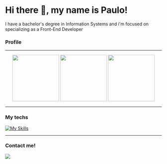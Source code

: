 # Hi there 👋, my name is Paulo!
I have a bachelor's degree in Information Systems and i'm focused on specializing as a Front-End Developer


  
### Profile
---


<div align='center'>
  <img height="150rem" src="https://github-readme-stats-paulohmoreira.vercel.app/api?username=paulohmoreira&count_private=true&include_all_commits=true&role=owner,collaborator&line_height=28&hide_border=true&card_width=450&show_icons=true"/>
  <img height="150rem" src="https://github-readme-stats-git-masterrstaa-rickstaa.vercel.app/api/top-langs/?username=paulohmoreira&layout=compact&hide=html"/>
  <img height="150rem" src="https://github-readme-streak-stats.herokuapp.com?user=paulohmoreira&hide_border=true&date_format=j%20M%5B%20Y%5D"/>

</div>

---
  
### My techs
[![My Skills](https://skillicons.dev/icons?i=react,js,ts,scss,bootstrap,css,html,git)](https://skillicons.dev)
  
---
  
### Contact me!
<a href="https://www.linkedin.com/in/pauloh-moreira" target="_blank"><img src="https://img.shields.io/badge/-LinkedIn-%230077B5?style=for-the-badge&logo=linkedin&logoColor=white" target="_blank"></a>

